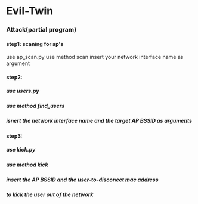 # Evil-Twin
### Attack(partial program)
#### step1: scaning for ap's
use ap_scan.py
use method scan
insert your network interface name as argument

#### step2: 
##### use users.py
##### use method find_users
##### isnert the network interface name and the target AP BSSID as arguments

#### step3:
##### use kick.py
##### use method kick
##### insert the AP BSSID and the user-to-disconect mac address
##### to kick the user out of the network

